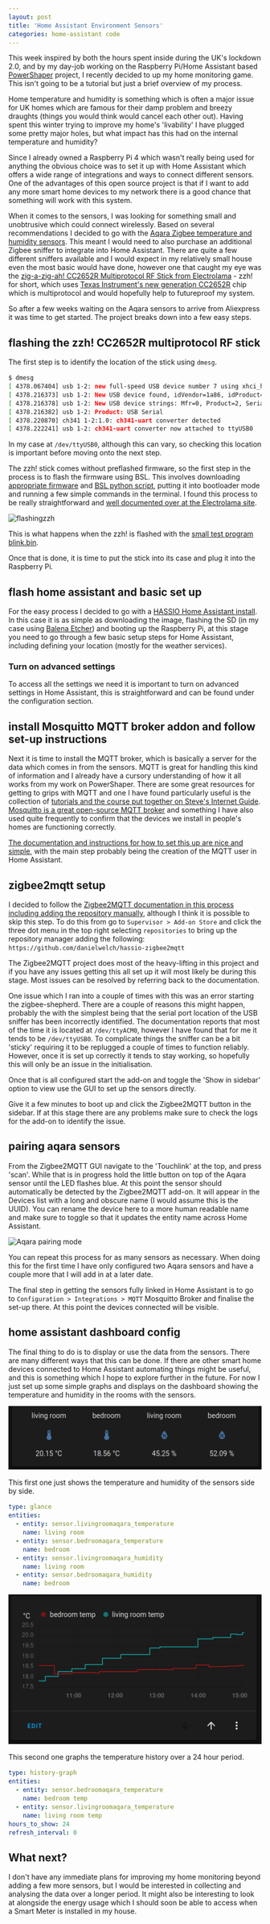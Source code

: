 ```yaml
---
layout: post
title: 'Home Assistant Environment Sensors'
categories: home-assistant code
---
```


This week inspired by both the hours spent inside during the UK's lockdown 2.0, and by my day-job working on the Raspberry Pi/Home Assistant based [PowerShaper](https://powershaper.io) project, I recently decided to up my home monitoring game. This isn't going to be a  tutorial but just a brief overview of my process.

Home temperature and humidity is something which is often a major issue for UK homes which are famous for their damp problem and breezy draughts (things you would think would cancel each other out). Having spent this winter trying to improve my home's 'livability' I have plugged some pretty major holes, but what impact has this had on the internal temperature and humidity?

Since I already owned a Raspberry Pi 4 which wasn't really being used for anything the obvious choice was to set it up with Home Assistant which offers a wide range of integrations and ways to connect different sensors. One of the advantages of this open source project is that if I want to add any more smart home devices to my network there is a good chance that something will work with this system.

When it comes to the sensors, I was looking for something small and unobtrusive which could connect wirelessly. Based on several recommendations I decided to go with the [Aqara Zigbee temperature and humidity sensors](https://www.aqara.com/en/temperature_humidity_sensor.html). This meant I would need to also purchase an additional Zigbee sniffer to integrate into Home Assistant. There are quite a few different sniffers available and I would expect in my relatively small house even the most basic would have done, however one that caught my eye was the [zig-a-zig-ah! CC2652R Multiprotocol RF Stick from Electrolama](https://electrolama.com/projects/zig-a-zig-ah/) - zzh! for short, which uses [Texas Instrument's new generation CC2652R](https://www.ti.com/product/CC2652R) chip which is multiprotocol and would hopefully help to futureproof my system.

So after a few weeks waiting on the Aqara sensors to arrive from Aliexpress it was time to get started. The project breaks down into a few easy steps.

## flashing the zzh! CC2652R multiprotocol RF stick

The first step is to identify the location of the stick using `dmesg`.

```sh
$ dmesg
[ 4378.067404] usb 1-2: new full-speed USB device number 7 using xhci_hcd
[ 4378.216373] usb 1-2: New USB device found, idVendor=1a86, idProduct=7523, bcdDevice= 2.64
[ 4378.216378] usb 1-2: New USB device strings: Mfr=0, Product=2, SerialNumber=0
[ 4378.216382] usb 1-2: Product: USB Serial
[ 4378.220870] ch341 1-2:1.0: ch341-uart converter detected
[ 4378.222241] usb 1-2: ch341-uart converter now attached to ttyUSB0

```

In my case at `/dev/ttyUSB0`, although this can vary, so checking this location is important before moving onto the next step.

The zzh! stick comes without preflashed firmware, so the first step in the process is to flash the firmware using BSL. This involves downloading [appropriate firmware](https://github.com/Koenkk/Z-Stack-firmware) and [BSL python script](https://github.com/JelmerT/cc2538-bsl), putting it into bootloader mode and running a few simple commands in the terminal. I found this process to be really straightforward and [well documented over at the Electrolama site](https://electrolama.com/projects/zig-a-zig-ah/#user-manual).

![flashingzzh](/assets/img/raspberrypi/flashingzzh.gif)

This is what happens when the zzh! is flashed with the [small test program blink.bin](https://electrolama.com/_assets/blink.bin).

Once that is done, it is time to put the stick into its case and plug it into the Raspberry Pi.

## flash home assistant and basic set up

For the easy process I decided to go with a [HASSIO Home Assistant install](https://www.home-assistant.io/hassio/). In this case it is as simple as downloading the image, flashing the SD (in my case using [Balena Etcher](https://www.balena.io/etcher/)) and booting up the Raspberry Pi, at this stage you need to go through a few basic setup steps for Home Assistant, including defining your location (mostly for the weather services).

### Turn on advanced settings

To access all the settings we need it is important to turn on advanced settings in Home Assistant, this is straightforward and can be found under the configuration section.

## install Mosquitto MQTT broker addon and follow set-up instructions

Next it is time to install the MQTT broker, which is basically a server for the data which comes in from the sensors. MQTT is great for handling this kind of information and I already have a cursory understanding of how it all works from my work on PowerShaper. There are some great resources for getting to grips with MQTT and one I have found particularly useful is the collection of [tutorials and the course put together on Steve's Internet Guide](http://www.steves-internet-guide.com/mqtt-basics-course/). [Mosquitto is a great open-source MQTT broker](https://mosquitto.org/) and something I have also used quite frequently to confirm that the devices we install in people's homes are functioning correctly.

[The documentation and instructions for how to set this up are nice and simple](https://github.com/home-assistant/addons/blob/master/mosquitto/DOCS.md), with the main step probably being the creation of the MQTT user in Home Assistant.

## zigbee2mqtt setup

I decided to follow the [Zigbee2MQTT documentation in this process including adding the repository manually](https://www.zigbee2mqtt.io/), although I think it is possible to skip this step. To do this from go to `Supervisor > Add-on Store` and click the three dot menu in the top right selecting `repositories` to bring up the repository manager adding the following: `https://github.com/danielwelch/hassio-zigbee2mqtt`

The Zigbee2MQTT project does most of the heavy-lifting in this project and if you have any issues getting this all set up it will most likely be during this stage. Most issues can be resolved by referring back to the documentation.

One issue which I ran into a couple of times with this was an error starting the zigbee-shepherd. There are a couple of reasons this might happen, probably the with the simplest being that the serial port location of the USB sniffer has been incorrectly identified. The documentation reports that most of the time it is located at `/dev/ttyACM0`, however I have found that for me it tends to be `/dev/ttyUSB0`. To complicate things the sniffer can be a bit 'sticky' requiring it to be replugged a couple of times to function reliably. However, once it is set up correctly it tends to stay working, so hopefully this will only be an issue in the initialisation.

Once that is all configured start the add-on and toggle the 'Show in sidebar' option to view use the GUI to set up the sensors directly.

Give it a few minutes to boot up and click the Zigbee2MQTT button in the sidebar. If at this stage there are any problems make sure to check the logs for the add-on to identify the issue.

## pairing aqara sensors

From the Zigbee2MQTT GUI navigate to the 'Touchlink' at the top, and press 'scan'. While that is in progress hold the little button on top of the Aqara sensor until the LED flashes blue. At this point the sensor should automatically be detected by the Zigbee2MQTT add-on. It will appear in the Devices list with a long and obscure name (I would assume this is the UUID). You can rename the device here to a more human readable name and make sure to toggle so that it updates the entity name across Home Assistant.

![Aqara pairing mode](/assets/img/raspberrypi/aqarapairing.gif)

You can repeat this process for as many sensors as necessary. When doing this for the first time I have only configured two Aqara sensors and have a couple more that I will add in at a later date.

The final step in getting the sensors fully linked in Home Assistant is to go to `Configuration > Integrations > MQTT` Mosquitto Broker and finalise the set-up there. At this point the devices connected will be visible.

## home assistant dashboard config

The final thing to do is to display or use the data from the sensors. There are many different ways that this can be done. If there are other smart home devices connected to Home Assistant automating things might be useful, and this is something which I hope to explore further in the future. For now I just set up some simple graphs and displays on the dashboard showing the temperature and humidity in the rooms with the sensors.

![home assistant glance card](/assets/img/raspberrypi/ha-temp-glance.png)

This first one just shows the temperature and humidity of the sensors side by side.

```yaml
type: glance
entities:
  - entity: sensor.livingroomaqara_temperature
    name: living room
  - entity: sensor.bedroomaqara_temperature
    name: bedroom
  - entity: sensor.livingroomaqara_humidity
    name: living room
  - entity: sensor.bedroomaqara_humidity
    name: bedroom
```

![home assistant temperature graph](/assets/img/raspberrypi/ha-temp-graph.png)

This second one graphs the temperature history over a 24 hour period.

```yaml
type: history-graph
entities:
  - entity: sensor.bedroomaqara_temperature
    name: bedroom temp
  - entity: sensor.livingroomaqara_temperature
    name: living room temp
hours_to_show: 24
refresh_interval: 0
```

## What next?

I don't have any immediate plans for improving my home monitoring beyond adding a few more sensors, but I would be interested in collecting and analysing the data over a longer period. It might also be interesting to look at alongside the energy usage which I should soon be able to access when a Smart Meter is installed in my house.
